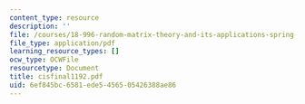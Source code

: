 ```yaml
---
content_type: resource
description: ''
file: /courses/18-996-random-matrix-theory-and-its-applications-spring-2004/6ef845bc6581ede5456505426388ae86_cisfinal1192.pdf
file_type: application/pdf
learning_resource_types: []
ocw_type: OCWFile
resourcetype: Document
title: cisfinal1192.pdf
uid: 6ef845bc-6581-ede5-4565-05426388ae86
---
```

